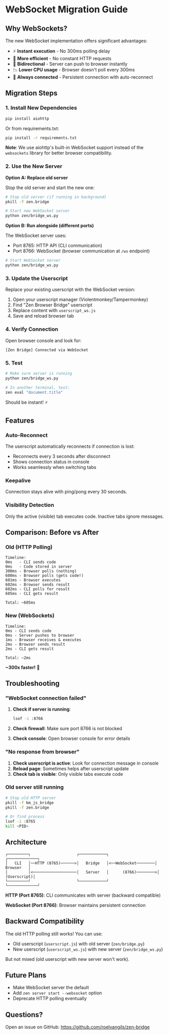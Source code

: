 # WebSocket Migration Guide

## Why WebSockets?

The new WebSocket implementation offers significant advantages:

- ⚡ **Instant execution** - No 300ms polling delay
- 💪 **More efficient** - No constant HTTP requests
- 🔄 **Bidirectional** - Server can push to browser instantly
- 📉 **Lower CPU usage** - Browser doesn't poll every 300ms
- 🔗 **Always connected** - Persistent connection with auto-reconnect

## Migration Steps

### 1. Install New Dependencies

```bash
pip install aiohttp
```

Or from requirements.txt:
```bash
pip install -r requirements.txt
```

**Note**: We use aiohttp's built-in WebSocket support instead of the `websockets` library for better browser compatibility.

### 2. Use the New Server

**Option A: Replace old server**

Stop the old server and start the new one:
```bash
# Stop old server (if running in background)
pkill -f zen.bridge

# Start new WebSocket server
python zen/bridge_ws.py
```

**Option B: Run alongside (different ports)**

The WebSocket server uses:
- Port 8765: HTTP API (CLI communication)
- Port 8766: WebSocket (browser communication at `/ws` endpoint)

```bash
# Start WebSocket server
python zen/bridge_ws.py
```

### 3. Update the Userscript

Replace your existing userscript with the WebSocket version:

1. Open your userscript manager (Violentmonkey/Tampermonkey)
2. Find "Zen Browser Bridge" userscript
3. Replace content with `userscript_ws.js`
4. Save and reload browser tab

### 4. Verify Connection

Open browser console and look for:
```
[Zen Bridge] Connected via WebSocket
```

### 5. Test

```bash
# Make sure server is running
python zen/bridge_ws.py

# In another terminal, test:
zen eval "document.title"
```

Should be instant! ⚡

## Features

### Auto-Reconnect

The userscript automatically reconnects if connection is lost:
- Reconnects every 3 seconds after disconnect
- Shows connection status in console
- Works seamlessly when switching tabs

### Keepalive

Connection stays alive with ping/pong every 30 seconds.

### Visibility Detection

Only the active (visible) tab executes code. Inactive tabs ignore messages.

## Comparison: Before vs After

### Old (HTTP Polling)

```
Timeline:
0ms   - CLI sends code
0ms   - Code stored in server
300ms - Browser polls (nothing)
600ms - Browser polls (gets code!)
601ms - Browser executes
602ms - Browser sends result
602ms - CLI polls for result
605ms - CLI gets result

Total: ~605ms
```

### New (WebSockets)

```
Timeline:
0ms - CLI sends code
0ms - Server pushes to browser
1ms - Browser receives & executes
2ms - Browser sends result
2ms - CLI gets result

Total: ~2ms
```

**~300x faster!** 🚀

## Troubleshooting

### "WebSocket connection failed"

1. **Check if server is running**:
   ```bash
   lsof -i :8766
   ```

2. **Check firewall**: Make sure port 8766 is not blocked

3. **Check console**: Open browser console for error details

### "No response from browser"

1. **Check userscript is active**: Look for connection message in console
2. **Reload page**: Sometimes helps after userscript update
3. **Check tab is visible**: Only visible tabs execute code

### Old server still running

```bash
# Stop old HTTP server
pkill -f km_js_bridge
pkill -f zen.bridge

# Or find process
lsof -i :8765
kill <PID>
```

## Architecture

```
┌─────────┐                    ┌────────────┐                    ┌─────────────┐
│   CLI   │──HTTP (8765)──────>│   Bridge   │<──WebSocket────────│   Browser   │
│         │<───────────────────│   Server   │      (8766)────────>│ (Userscript)│
└─────────┘                    └────────────┘                    └─────────────┘
```

**HTTP (Port 8765)**: CLI communicates with server (backward compatible)

**WebSocket (Port 8766)**: Browser maintains persistent connection

## Backward Compatibility

The old HTTP polling still works! You can use:
- Old userscript (`userscript.js`) with old server (`zen/bridge.py`)
- New userscript (`userscript_ws.js`) with new server (`zen/bridge_ws.py`)

But not mixed (old userscript with new server won't work).

## Future Plans

- Make WebSocket server the default
- Add `zen server start --websocket` option
- Deprecate HTTP polling eventually

## Questions?

Open an issue on GitHub: https://github.com/roelvangils/zen-bridge

